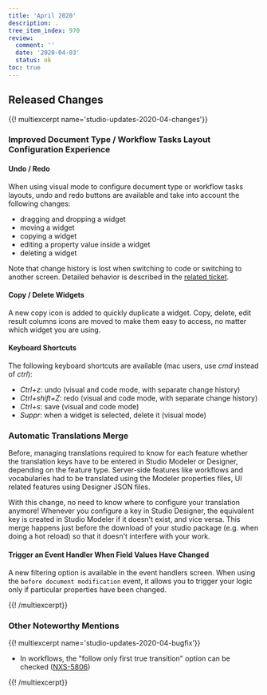 ```yaml
---
title: 'April 2020'
description: .
tree_item_index: 970
review:
  comment: ''
  date: '2020-04-03'
  status: ok
toc: true
---
```


## Released Changes

{{! multiexcerpt name='studio-updates-2020-04-changes'}}

### Improved Document Type / Workflow Tasks Layout Configuration Experience

#### Undo / Redo

When using visual mode to configure document type or workflow tasks layouts, undo and redo buttons are available and take into account the following changes:
- dragging and dropping a widget
- moving a widget
- copying a widget
- editing a property value inside a widget
- deleting a widget

Note that change history is lost when switching to code or switching to another screen. Detailed behavior is described in the [related ticket](https://jira.nuxeo.com/browse/NXS-5771).

#### Copy / Delete Widgets

A new copy icon is added to quickly duplicate a widget. Copy, delete, edit result columns icons are moved to make them easy to access, no matter which widget you are using.

#### Keyboard Shortcuts

The following keyboard shortcuts are available (mac users, use *cmd* instead of *ctrl*):
- *Ctrl+z*: undo (visual and code mode, with separate change history)
- *Ctrl+shift+Z*: redo (visual and code mode, with separate change history)
- *Ctrl+s*: save (visual and code mode)
- *Suppr*: when a widget is selected, delete it (visual mode)

### Automatic Translations Merge

Before, managing translations required to know for each feature whether the translation keys have to be entered in Studio Modeler or Designer, depending on the feature type. Server-side features like workflows and vocabularies had to be translated using the Modeler properties files, UI related features using Designer JSON files.

With this change, no need to know where to configure your translation anymore! Whenever you configure a key in Studio Designer, the equivalent key is created in Studio Modeler if it doesn't exist, and vice versa. This merge happens just before the download of your studio package (e.g. when doing a hot reload) so that it doesn't interfere with your work.

#### Trigger an Event Handler When Field Values Have Changed

A new filtering option is available in the event handlers screen. When using the `before document modification` event, it allows you to trigger your logic only if particular properties have been changed.

{{! /multiexcerpt}}

### Other Noteworthy Mentions

{{! multiexcerpt name='studio-updates-2020-04-bugfix'}}
- In workflows, the "follow only first true transition" option can be checked ([NXS-5806](https://jira.nuxeo.com/browse/NXS-5806))

{{! /multiexcerpt}}
